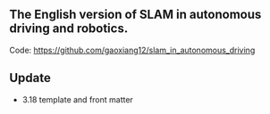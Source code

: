 ## The English version of SLAM in autonomous driving and robotics.

Code: https://github.com/gaoxiang12/slam_in_autonomous_driving

## Update
- 3.18 template and front matter
